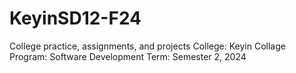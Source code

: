 # KeyinSD12-F24
College practice, assignments, and projects
College: Keyin Collage
Program: Software Development
Term: Semester 2, 2024
